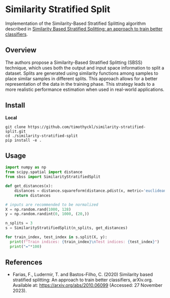 # Similarity Stratified Split

Implementation of the Similarity-Based Stratified Splitting algorithm described in [Similarity Based Stratified Splitting: an approach to train better classifiers](https://arxiv.org/abs/2010.06099).

## Overview

The authors propose a Similarity-Based Stratified Splitting (SBSS) technique, which uses both the output and input space information to split a dataset. Splits are generated using similarity functions among samples to place similar samples in different splits. This approach allows for a better representation of the data in the training phase. This strategy leads to a more realistic performance estimation when used in real-world applications.

## Install

<!-- **PyPI**
```bash
pip install sbss
``` -->

**Local**

```
git clone https://github.com/timothyckl/similarity-stratified-split.git
cd ./similarity-stratified-split
pip install -e .
```

## Usage

```python
import numpy as np
from scipy.spatial import distance
from sbss import SimilarityStratifiedSplit

def get_distances(x):
    distances = distance.squareform(distance.pdist(x, metric='euclidean'))
    return distances

# inputs are recommended to be normalized
X = np.random.rand(1000, 128)
y = np.random.randint(0, 1000, (20,))

n_splits = 3
s = SimilarityStratifiedSplit(n_splits, get_distances)

for train_index, test_index in s.split(X, y):
  print(f"Train indices: {train_index}\nTest indices: {test_index}")
  print("="*100)
```

## References

- Farias, F., Ludermir, T. and Bastos-Filho, C. (2020) Similarity based stratified splitting: An approach to train better classifiers, arXiv.org. Available at: https://arxiv.org/abs/2010.06099 (Accessed: 27 November 2023). 